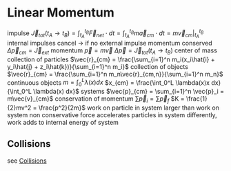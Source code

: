 # Linear Momentum
impulse
	$\vec{J}_{tot}(t_A \to t_B) = \int_{t_A}^{t_B}\vec{F}_{net} \cdot dt = \int_{t_A}^{t_B}m\vec{a}_{cm} \cdot dt = m\vec{v}_{cm}\vert_{t_A}^{t_B}$
	internal impulses cancel → if no external impulse momentum conserved
	$\Delta \vec{p}_{cm} = \vec{J}_{ext}$
momentum
	$\vec{p} = m\vec{v}$
	$\Delta \vec{p} = \vec{J}_{tot}(t_A \to t_B)$
center of mass
	collection of particles
		$\vec{r}_{cm} = \frac{\sum_{i=1}^n m_i(x_i\hat{i} + y_i\hat{j} + z_i\hat{k})}{\sum_{i=1}^n m_i}$
	collection of objects
		$\vec{r}_{cm} = \frac{\sum_{i=1}^n m_n\vec{r}_{cm,n}}{\sum_{i=1}^n m_n}$
	continuous objects
		$m = \int_0^L \lambda(x) dx$
		$x_{cm} = \frac{\int_0^L \lambda(x)x dx}{\int_0^L \lambda(x) dx}$
systems
	$\vec{p}_{cm} = \sum_{i=1}^n \vec{p}_i = m\vec{v}_{cm}$
	conservation of momentum
		$\sum\vec{p}_i = \sum\vec{p}_f$
$K = \frac{1}{2}mv^2 = \frac{p^2}{2m}$
work on particle in system larger than work on system
non conservative force accelerates particles in system differently, work adds to internal energy of system
## Collisions
see [Collisions](collision.md)